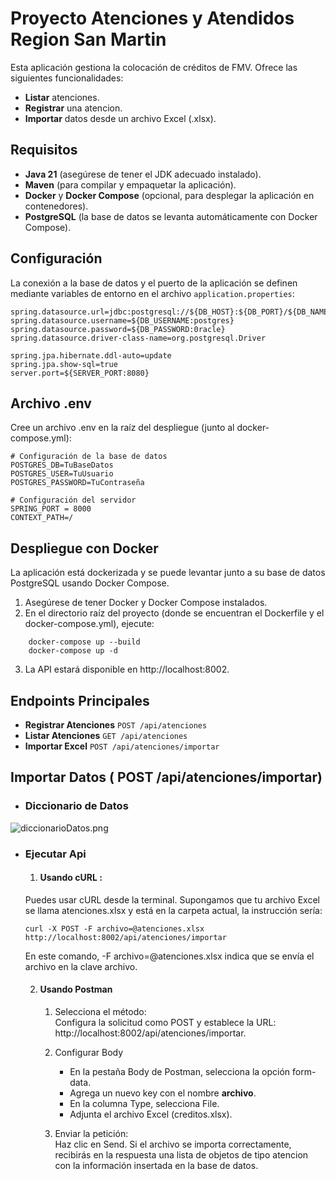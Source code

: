 # Proyecto Atenciones y Atendidos Region San Martin

Esta aplicación gestiona la colocación de créditos de FMV. Ofrece las siguientes funcionalidades:
- **Listar** atenciones.
- **Registrar** una atencion.
- **Importar** datos desde un archivo Excel (.xlsx).


## Requisitos

- **Java 21** (asegúrese de tener el JDK adecuado instalado).
- **Maven** (para compilar y empaquetar la aplicación).
- **Docker** y **Docker Compose** (opcional, para desplegar la aplicación en contenedores).
- **PostgreSQL** (la base de datos se levanta automáticamente con Docker Compose).

## Configuración

La conexión a la base de datos y el puerto de la aplicación se definen mediante variables de entorno en el archivo `application.properties`:
``` properties
spring.datasource.url=jdbc:postgresql://${DB_HOST}:${DB_PORT}/${DB_NAME}
spring.datasource.username=${DB_USERNAME:postgres}
spring.datasource.password=${DB_PASSWORD:0racle}
spring.datasource.driver-class-name=org.postgresql.Driver

spring.jpa.hibernate.ddl-auto=update
spring.jpa.show-sql=true
server.port=${SERVER_PORT:8080}
```
## Archivo .env
Cree un archivo .env en la raíz del despliegue (junto al docker-compose.yml):

```properties
# Configuración de la base de datos
POSTGRES_DB=TuBaseDatos
POSTGRES_USER=TuUsuario
POSTGRES_PASSWORD=TuContraseña

# Configuración del servidor
SPRING_PORT = 8000
CONTEXT_PATH=/
```

## Despliegue con Docker
La aplicación está dockerizada y se puede levantar junto a su base de datos PostgreSQL usando Docker Compose.

1. Asegúrese de tener Docker y Docker Compose instalados.
2. En el directorio raíz del proyecto (donde se encuentran el Dockerfile y el docker-compose.yml), ejecute:
```
    docker-compose up --build
    docker-compose up -d
```
3. La API estará disponible en http://localhost:8002.

## Endpoints Principales
* **Registrar Atenciones**
  ```POST /api/atenciones```
* **Listar Atenciones**
  ```GET /api/atenciones```
* **Importar Excel**
  ```POST /api/atenciones/importar```
## Importar Datos ( POST /api/atenciones/importar)
* ### Diccionario de Datos
![diccionarioDatos.png](diccionarioDatos.png)
* ### Ejecutar Api
    1. #### Usando cURL :
  Puedes usar cURL desde la terminal. Supongamos que tu archivo Excel se llama atenciones.xlsx y está en la carpeta actual, la instrucción sería:
     ``` 
  curl -X POST -F archivo=@atenciones.xlsx http://localhost:8002/api/atenciones/importar
    ```
  En este comando, -F archivo=@atenciones.xlsx indica que se envía el archivo en la clave archivo.

    2. #### Usando Postman

        1. Selecciona el método:\
           Configura la solicitud como POST y establece la URL: http://localhost:8002/api/atenciones/importar.

        2. Configurar Body
            * En la pestaña Body de Postman, selecciona la opción form-data.
            * Agrega un nuevo key con el nombre **archivo**.
            * En la columna Type, selecciona File.
            * Adjunta el archivo Excel (creditos.xlsx).

        3. Enviar la petición:\
           Haz clic en Send. Si el archivo se importa correctamente, recibirás en la respuesta una lista de objetos de tipo atencion con la información insertada en la base de datos.